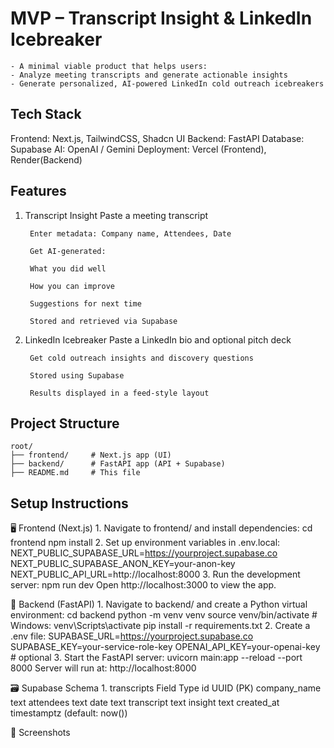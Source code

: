 # MVP – Transcript Insight & LinkedIn Icebreaker
    - A minimal viable product that helps users:
    - Analyze meeting transcripts and generate actionable insights
    - Generate personalized, AI-powered LinkedIn cold outreach icebreakers

## Tech Stack
Frontend:	Next.js, TailwindCSS, Shadcn UI
Backend:	FastAPI
Database:	Supabase
AI:	OpenAI / Gemini
Deployment:	Vercel (Frontend), Render(Backend)

## Features
1. Transcript Insight
        Paste a meeting transcript

        Enter metadata: Company name, Attendees, Date

        Get AI-generated:

        What you did well

        How you can improve

        Suggestions for next time

        Stored and retrieved via Supabase

2. LinkedIn Icebreaker
        Paste a LinkedIn bio and optional pitch deck

        Get cold outreach insights and discovery questions

        Stored using Supabase

        Results displayed in a feed-style layout

## Project Structure
    root/
    ├── frontend/     # Next.js app (UI) 
    ├── backend/      # FastAPI app (API + Supabase)
    ├── README.md     # This file

## Setup Instructions
🖥️ Frontend (Next.js)
    1. Navigate to frontend/ and install dependencies:
        cd frontend
        npm install
    2. Set up environment variables in .env.local:
        NEXT_PUBLIC_SUPABASE_URL=https://yourproject.supabase.co
        NEXT_PUBLIC_SUPABASE_ANON_KEY=your-anon-key
        NEXT_PUBLIC_API_URL=http://localhost:8000
    3. Run the development server:
        npm run dev
        Open http://localhost:3000 to view the app.

🔌 Backend (FastAPI)
    1. Navigate to backend/ and create a Python virtual environment:
        cd backend
        python -m venv venv
        source venv/bin/activate  # Windows: venv\Scripts\activate
        pip install -r requirements.txt
    2. Create a .env file:
        SUPABASE_URL=https://yourproject.supabase.co
        SUPABASE_KEY=your-service-role-key
        OPENAI_API_KEY=your-openai-key  # optional
    3. Start the FastAPI server:
        uvicorn main:app --reload --port 8000
        Server will run at: http://localhost:8000

🗃️ Supabase Schema
    1. transcripts
        Field	Type
        id	UUID (PK)
        company_name	text
        attendees	text
        date	text
        transcript	text
        insight	text
        created_at	timestamptz (default: now())

📸 Screenshots
